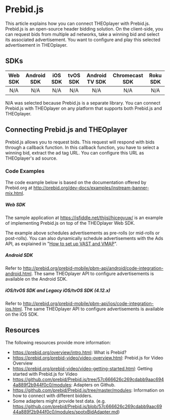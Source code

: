 # Prebid.js

This article explains how you can connect THEOplayer with Prebid.js.
Prebid.js is an open-source header bidding solution.
On the client-side, you can request bids from multiple ad networks, take a winning bid and select its associated advertisement.
You want to configure and play this selected advertisement in THEOplayer.

## SDKs

| Web SDK | Android SDK | iOS SDK | tvOS SDK | Android TV SDK | Chromecast SDK | Roku SDK |
| :-----: | :---------: | :-----: | :------: | :------------: | :------------: | :------: |
|   N/A   |     N/A     |   N/A   |   N/A    |      N/A       |      N/A       |   N/A    |

N/A was selected because Prebid.js is a separate library.
You can connect Prebid.js with THEOplayer on any platform that supports both Prebid.js and THEOplayer.

## Connecting Prebid.js and THEOplayer

Prebid.js allows you to request bids.
This request will respond with bids through a callback function.
In this callback function, you have to select a winning bid, extract the ad tag URL.
You can configure this URL as THEOplayer's ad source.

### Code Examples

The code example below is based on the documentation offered by Prebid.org at http://prebid.org/dev-docs/examples/instream-banner-mix.html.

##### Web SDK

The sample application at https://jsfiddle.net/thijsl/hjcegyuw/ is an example of implementing Prebid.js on top of the THEOplayer Web SDK.

The example above schedules advertisements as pre-rolls (or mid-rolls or post-rolls).
You can also dynamically schedule advertisements with the Ads API, as explained in "[How to set up VAST and VMAP](03-how-to-set-up-vast-and-vmap.md)".

##### Android SDK

Refer to http://prebid.org/prebid-mobile/pbm-api/android/code-integration-android.html.
The same THEOplayer API to configure advertisements is available on the Android SDK.

##### iOS/tvOS SDK and Legacy iOS/tvOS SDK (4.12.x)

Refer to http://prebid.org/prebid-mobile/pbm-api/ios/code-integration-ios.html.
The same THEOplayer API to configure advertisements is available on the iOS SDK.

## Resources

The following resources provide more information:

- https://prebid.org/overview/intro.html: What is Prebid?
- https://prebid.org/prebid-video/video-overview.html: Prebid.js for Video Overview
- https://prebid.org/prebid-video/video-getting-started.html: Getting started with Prebid.js for Video
- https://github.com/prebid/Prebid.js/tree/57c666626c269cdabb9aac6944a889f2b944f0c0/modules: Adapters on Github.
- https://github.com/prebid/Prebid.js/tree/master/modules: Information on how to connect with different bidders.
- Some adapters might provide test data. (e.g. https://github.com/prebid/Prebid.js/blob/57c666626c269cdabb9aac6944a889f2b944f0c0/modules/spotxBidAdapter.md)

